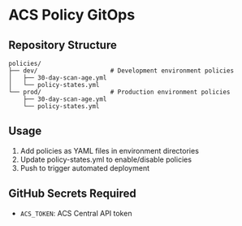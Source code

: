 # ACS Policy GitOps

## Repository Structure
```
policies/
├── dev/                    # Development environment policies
│   ├── 30-day-scan-age.yml
│   └── policy-states.yml
└── prod/                   # Production environment policies
    ├── 30-day-scan-age.yml
    └── policy-states.yml
```

## Usage
1. Add policies as YAML files in environment directories
2. Update policy-states.yml to enable/disable policies
3. Push to trigger automated deployment

## GitHub Secrets Required
- `ACS_TOKEN`: ACS Central API token
